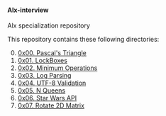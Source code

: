 #### Alx-interview
Alx specialization repository

This repository contains these following directories:

0. [0x00. Pascal's Triangle](https://github.com/8srael/alx-interview/tree/master/0x00-pascal_triangle)
1. [0x01. LockBoxes](https://github.com/8srael/alx-interview/tree/master/0x01-lockboxes.py)
2. [0x02. Minimum Operations](https://github.com/8srael/alx-interview/tree/master/0x02-minimum_operations)
3. [0x03. Log Parsing](https://github.com/8srael/alx-interview/tree/master/0x03-log_parsing)
4. [0x04. UTF-8 Validation](https://github.com/8srael/alx-interview/tree/master/0x04-utf8_validation)
5. [0x05. N Queens](https://github.com/8srael/alx-interview/tree/master/0x05-nqueens)
6. [0x06. Star Wars API](https://github.com/8srael/alx-interview/tree/master/0x06-starwars_api)
7. [0x07. Rotate 2D Matrix](https://github.com/8srael/alx-interview/tree/master/0x07-rotate_2d_matrix)